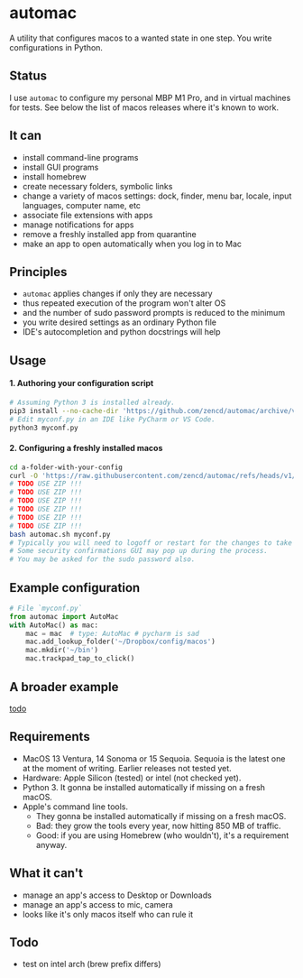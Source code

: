 # automac

A utility that configures macos to a wanted state in one step.
You write configurations in Python.

## Status

I use `automac` to configure my personal MBP M1 Pro, and in virtual machines for tests.
See below the list of macos releases where it's known to work.

## It can

- install command-line programs
- install GUI programs
- install homebrew
- create necessary folders, symbolic links
- change a variety of macos settings: dock, finder, menu bar, locale, input languages, computer name, etc
- associate file extensions with apps
- manage notifications for apps
- remove a freshly installed app from quarantine
- make an app to open automatically when you log in to Mac

## Principles

- `automac` applies changes if only they are necessary
- thus repeated execution of the program won't alter OS
- and the number of sudo password prompts is reduced to the minimum
- you write desired settings as an ordinary Python file
- IDE's autocompletion and python docstrings will help

## Usage

#### 1. Authoring your configuration script

```bash
# Assuming Python 3 is installed already.
pip3 install --no-cache-dir 'https://github.com/zencd/automac/archive/v1.zip'
# Edit myconf.py in an IDE like PyCharm or VS Code.
python3 myconf.py
````

#### 2. Configuring a freshly installed macos

```bash
cd a-folder-with-your-config
curl -O 'https://raw.githubusercontent.com/zencd/automac/refs/heads/v1/automac.py'
# TODO USE ZIP !!!
# TODO USE ZIP !!!
# TODO USE ZIP !!!
# TODO USE ZIP !!!
# TODO USE ZIP !!!
# TODO USE ZIP !!!
bash automac.sh myconf.py
# Typically you will need to logoff or restart for the changes to take effect.
# Some security confirmations GUI may pop up during the process.
# You may be asked for the sudo password also.
```

## Example configuration

```python
# File `myconf.py`
from automac import AutoMac
with AutoMac() as mac:
    mac = mac  # type: AutoMac # pycharm is sad
    mac.add_lookup_folder('~/Dropbox/config/macos')
    mac.mkdir('~/bin')
    mac.trackpad_tap_to_click()
```

## A broader example

[todo](scenario_basic.py)

## Requirements

- MacOS 13 Ventura, 14 Sonoma or 15 Sequoia.
  Sequoia is the latest one at the moment of writing.
  Earlier releases not tested yet.
- Hardware: Apple Silicon (tested) or intel (not checked yet).
- Python 3. It gonna be installed automatically if missing on a fresh macOS.
- Apple's command line tools.
  - They gonna be installed automatically if missing on a fresh macOS.
  - Bad: they grow the tools every year, now hitting 850 MB of traffic.
  - Good: if you are using Homebrew (who wouldn't), it's a requirement anyway.

## What it can't

- manage an app's access to Desktop or Downloads
- manage an app's access to mic, camera
- looks like it's only macos itself who can rule it

## Todo

- test on intel arch (brew prefix differs)
